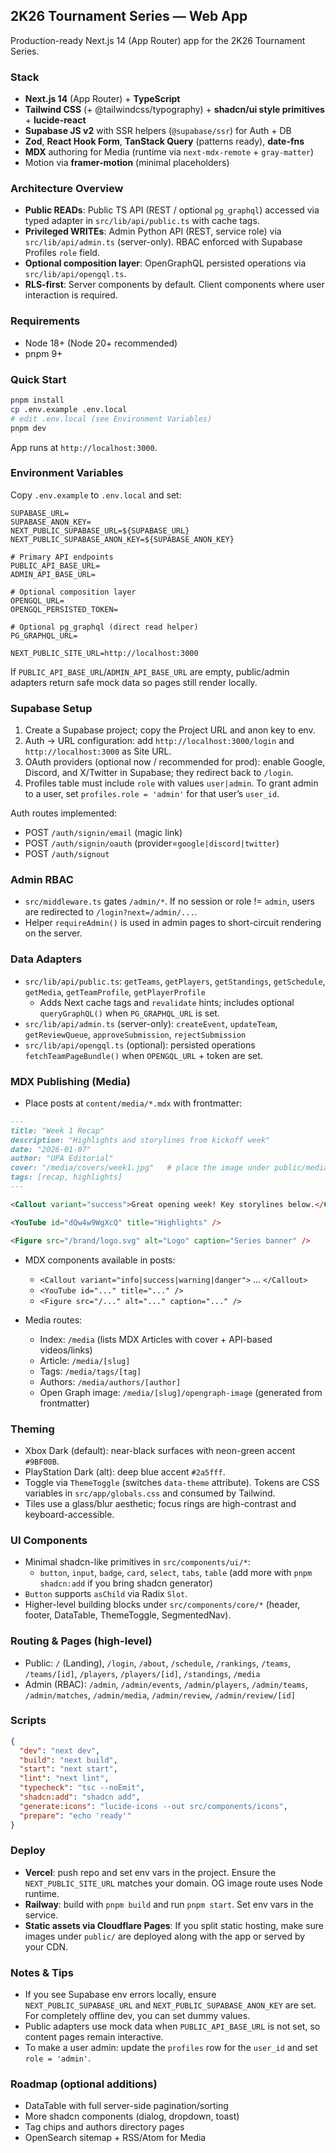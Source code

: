 ## 2K26 Tournament Series — Web App

Production-ready Next.js 14 (App Router) app for the 2K26 Tournament Series.

### Stack

- **Next.js 14** (App Router) + **TypeScript**
- **Tailwind CSS** (+ @tailwindcss/typography) + **shadcn/ui style primitives** + **lucide-react**
- **Supabase JS v2** with SSR helpers (`@supabase/ssr`) for Auth + DB
- **Zod**, **React Hook Form**, **TanStack Query** (patterns ready), **date-fns**
- **MDX** authoring for Media (runtime via `next-mdx-remote` + `gray-matter`)
- Motion via **framer-motion** (minimal placeholders)

### Architecture Overview

- **Public READs**: Public TS API (REST / optional `pg_graphql`) accessed via typed adapter in `src/lib/api/public.ts` with cache tags.
- **Privileged WRITEs**: Admin Python API (REST, service role) via `src/lib/api/admin.ts` (server-only). RBAC enforced with Supabase Profiles `role` field.
- **Optional composition layer**: OpenGraphQL persisted operations via `src/lib/api/opengql.ts`.
- **RLS-first**: Server components by default. Client components where user interaction is required.

### Requirements

- Node 18+ (Node 20+ recommended)
- pnpm 9+

### Quick Start

```bash
pnpm install
cp .env.example .env.local
# edit .env.local (see Environment Variables)
pnpm dev
```

App runs at `http://localhost:3000`.

### Environment Variables

Copy `.env.example` to `.env.local` and set:

```
SUPABASE_URL=
SUPABASE_ANON_KEY=
NEXT_PUBLIC_SUPABASE_URL=${SUPABASE_URL}
NEXT_PUBLIC_SUPABASE_ANON_KEY=${SUPABASE_ANON_KEY}

# Primary API endpoints
PUBLIC_API_BASE_URL=
ADMIN_API_BASE_URL=

# Optional composition layer
OPENGQL_URL=
OPENGQL_PERSISTED_TOKEN=

# Optional pg_graphql (direct read helper)
PG_GRAPHQL_URL=

NEXT_PUBLIC_SITE_URL=http://localhost:3000
```

If `PUBLIC_API_BASE_URL`/`ADMIN_API_BASE_URL` are empty, public/admin adapters return safe mock data so pages still render locally.

### Supabase Setup

1) Create a Supabase project; copy the Project URL and anon key to env.
2) Auth -> URL configuration: add `http://localhost:3000/login` and `http://localhost:3000` as Site URL.
3) OAuth providers (optional now / recommended for prod): enable Google, Discord, and X/Twitter in Supabase; they redirect back to `/login`.
4) Profiles table must include `role` with values `user|admin`. To grant admin to a user, set `profiles.role = 'admin'` for that user’s `user_id`.

Auth routes implemented:

- POST `/auth/signin/email` (magic link)
- POST `/auth/signin/oauth` (provider=`google|discord|twitter`)
- POST `/auth/signout`

### Admin RBAC

- `src/middleware.ts` gates `/admin/*`. If no session or role != `admin`, users are redirected to `/login?next=/admin/...`.
- Helper `requireAdmin()` is used in admin pages to short-circuit rendering on the server.

### Data Adapters

- `src/lib/api/public.ts`: `getTeams`, `getPlayers`, `getStandings`, `getSchedule`, `getMedia`, `getTeamProfile`, `getPlayerProfile`
  - Adds Next cache tags and `revalidate` hints; includes optional `queryGraphQL()` when `PG_GRAPHQL_URL` is set.
- `src/lib/api/admin.ts` (server-only): `createEvent`, `updateTeam`, `getReviewQueue`, `approveSubmission`, `rejectSubmission`
- `src/lib/api/opengql.ts` (optional): persisted operations `fetchTeamPageBundle()` when `OPENGQL_URL` + token are set.

### MDX Publishing (Media)

- Place posts at `content/media/*.mdx` with frontmatter:

```md
---
title: "Week 1 Recap"
description: "Highlights and storylines from kickoff week"
date: "2026-01-07"
author: "UPA Editorial"
cover: "/media/covers/week1.jpg"   # place the image under public/media/covers
tags: [recap, highlights]
---

<Callout variant="success">Great opening week! Key storylines below.</Callout>

<YouTube id="dQw4w9WgXcQ" title="Highlights" />

<Figure src="/brand/logo.svg" alt="Logo" caption="Series banner" />
```

- MDX components available in posts:
  - `<Callout variant="info|success|warning|danger">` … `</Callout>`
  - `<YouTube id="..." title="..." />`
  - `<Figure src="/..." alt="..." caption="..." />`

- Media routes:
  - Index: `/media` (lists MDX Articles with cover + API-based videos/links)
  - Article: `/media/[slug]`
  - Tags: `/media/tags/[tag]`
  - Authors: `/media/authors/[author]`
  - Open Graph image: `/media/[slug]/opengraph-image` (generated from frontmatter)

### Theming

- Xbox Dark (default): near-black surfaces with neon-green accent `#9BF00B`.
- PlayStation Dark (alt): deep blue accent `#2a5fff`.
- Toggle via `ThemeToggle` (switches `data-theme` attribute). Tokens are CSS variables in `src/app/globals.css` and consumed by Tailwind.
- Tiles use a glass/blur aesthetic; focus rings are high-contrast and keyboard-accessible.

### UI Components

- Minimal shadcn-like primitives in `src/components/ui/*`:
  - `button`, `input`, `badge`, `card`, `select`, `tabs`, `table` (add more with `pnpm shadcn:add` if you bring shadcn generator)
- `Button` supports `asChild` via Radix `Slot`.
- Higher-level building blocks under `src/components/core/*` (header, footer, DataTable, ThemeToggle, SegmentedNav).

### Routing & Pages (high-level)

- Public: `/` (Landing), `/login`, `/about`, `/schedule`, `/rankings`, `/teams`, `/teams/[id]`, `/players`, `/players/[id]`, `/standings`, `/media`
- Admin (RBAC): `/admin`, `/admin/events`, `/admin/players`, `/admin/teams`, `/admin/matches`, `/admin/media`, `/admin/review`, `/admin/review/[id]`

### Scripts

```json
{
  "dev": "next dev",
  "build": "next build",
  "start": "next start",
  "lint": "next lint",
  "typecheck": "tsc --noEmit",
  "shadcn:add": "shadcn add",
  "generate:icons": "lucide-icons --out src/components/icons",
  "prepare": "echo 'ready'"
}
```

### Deploy

- **Vercel**: push repo and set env vars in the project. Ensure the `NEXT_PUBLIC_SITE_URL` matches your domain. OG image route uses Node runtime.
- **Railway**: build with `pnpm build` and run `pnpm start`. Set env vars in the service.
- **Static assets via Cloudflare Pages**: If you split static hosting, make sure images under `public/` are deployed along with the app or served by your CDN.

### Notes & Tips

- If you see Supabase env errors locally, ensure `NEXT_PUBLIC_SUPABASE_URL` and `NEXT_PUBLIC_SUPABASE_ANON_KEY` are set. For completely offline dev, you can set dummy values.
- Public adapters use mock data when `PUBLIC_API_BASE_URL` is not set, so content pages remain interactive.
- To make a user admin: update the `profiles` row for the `user_id` and set `role = 'admin'`.

### Roadmap (optional additions)

- DataTable with full server-side pagination/sorting
- More shadcn components (dialog, dropdown, toast)
- Tag chips and authors directory pages
- OpenSearch sitemap + RSS/Atom for Media
